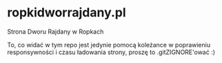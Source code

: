# ropkidworrajdany.pl
Strona Dworu Rajdany w Ropkach

 To, co widać w tym repo jest jedynie pomocą koleżance w poprawieniu responsywności i czasu ładowania strony, 
 proszę to .gitZIGNORE'ować :)
